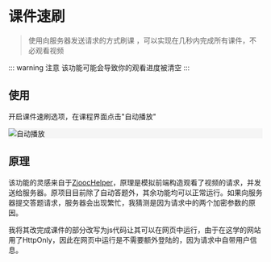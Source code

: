 # 课件速刷
>使用向服务器发送请求的方式刷课 ，可以实现在几秒内完成所有课件，不必观看视频  

::: warning 注意
该功能可能会导致你的观看进度被清空
:::

## 使用

开启课件速刷选项，在课程界面点击"自动播放"
<div class="pic" style="background-color:rgb(245, 245, 245)"><img src='/images/课程速刷.png' alt="自动播放"></div>

## 原理
该功能的灵感来自于[ZjoocHelper](https://github.com/amdoi7/ZJOOCHelper)，原理是模拟前端构造观看了视频的请求，并发送给服务器。原项目目前除了自动答题外，其余功能均可以正常运行。如果向服务器提交答题请求，服务器会出现繁忙，我猜测是因为请求中的两个加密参数的原因。
 
我将其改完成课件的部分改写为js代码让其可以在网页中运行，由于在这学的网站用了HttpOnly，因此在网页中运行是不需要额外登陆的，因为请求中自带用户信息。


